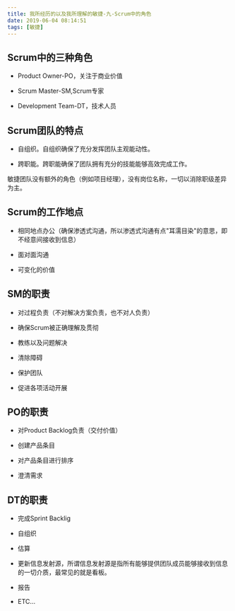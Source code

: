 ```yaml
---
title: 我所经历的以及我所理解的敏捷-九-Scrum中的角色
date: 2019-06-04 08:14:51
tags: [敏捷]
---
```


## Scrum中的三种角色

- Product Owner-PO，关注于商业价值

- Scrum Master-SM,Scrum专家

- Development Team-DT，技术人员

## Scrum团队的特点

- 自组织。自组织确保了充分发挥团队主观能动性。

- 跨职能。跨职能确保了团队拥有充分的技能能够高效完成工作。

敏捷团队没有额外的角色（例如项目经理），没有岗位名称，一切以消除职级差异为主。

## Scrum的工作地点

- 相同地点办公（确保渗透式沟通，所以渗透式沟通有点"耳濡目染"的意思，即不经意间接收到信息）

- 面对面沟通

- 可变化的价值

## SM的职责

- 对过程负责（不对解决方案负责，也不对人负责）

- 确保Scrum被正确理解及贯彻

- 教练以及问题解决

- 清除障碍

- 保护团队

- 促进各项活动开展

## PO的职责

- 对Product Backlog负责（交付价值）

- 创建产品条目

- 对产品条目进行排序

- 澄清需求

## DT的职责

- 完成Sprint Backlig

- 自组织

- 估算

- 更新信息发射源，所谓信息发射源是指所有能够提供团队成员能够接收到信息的一切介质，最常见的就是看板。

- 报告

- ETC...
